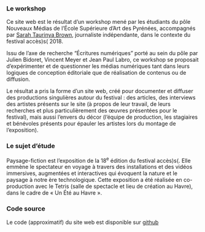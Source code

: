 ### Le workshop

Ce site web est le résultat d’un workshop mené par les étudiants du pôle Nouveaux Médias de l’École Supérieure d’Art des Pyrénées, accompagnés par [Sarah Taurinya Brown](http://enreportagepermanent.com/), journaliste indépendante, dans le contexte du festival accès)s( 2018.

Issu de l’axe de recherche “Écritures numériques” porté au sein du pôle par Julien Bidoret, Vincent Meyer et Jean Paul Labro, ce workshop se proposait d’expérimenter et de questionner les médias numériques tant dans leurs logiques de conception éditoriale que de réalisation de contenus ou de diffusion.

Le résultat a pris la forme d’un site web, créé pour documenter et diffuser des productions singulières autour du festival : des articles, des interviews des artistes présents sur le site (à propos de leur travail, de leurs recherches et plus particulièrement des œuvres présentées pour le festival), mais aussi l’envers du décor (l’équipe de production, les stagiaires et bénévoles présents pour épauler les artistes lors du montage de l’exposition).


### Le sujet d’étude
Paysage-fiction est l’exposition de la 18<sup>e</sup> édition du festival accès)s(. Elle emmène le spectateur en voyage à travers des installations et des vidéos immersives, augmentées et interactives qui évoquent la nature et le paysage à notre ère technologique. 
Cette exposition a été réalisée en co-production avec le Tetris (salle de spectacle et lieu de création au Havre), dans le cadre de « Un Été au Havre ».

### Code source
Le code (approximatif) du site web est disponible sur [github](https://github.com/jbidoret/acceslibre/)
